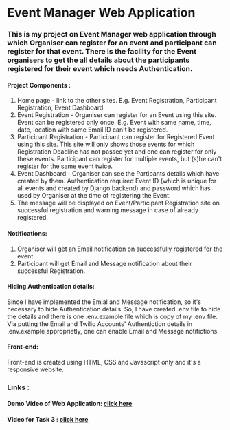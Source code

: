# Event Manager Web Application 
### This is my project on Event Manager web application through which Organiser can register for an event and participant can register for that event. There is the facility for the Event organisers to get the all details about the participants registered for their event which needs Authentication.


#### Project Components :
1) Home page - link to the other sites. E.g. Event Registration, Participant Registration, Event Dashboard.
2) Event Registration - Organiser can register for an Event using this site. Event can be registered only once. E.g. Event with same name, time, date, location with same Email ID can't be registered.
3) Participant Registration - Participant can register for Registered Event using this site. This site will only shows those events for which Registration Deadline has not passed yet and one can register for only these events. Participant can register for multiple events, but (s)he can't register for the same event twice.  
4) Event Dashboard - Organiser can see the Partipants details which have created by them. Authentication required Event ID (which is unique for all events and created by Django backend) and password which has used by Organiser at the time of registering the Event.
5) The message will be displayed on Event/Participant Registration site on successful registration and warning message in case of already registered.

#### Notifications:
1) Organiser will get an Email notification on successfully registered for the event.
2) Participant will get Email and Message notification about their successful Registration.

#### Hiding Authentication details:
   Since I have implemented the Emial and Message notification, so it's necessary to hide Authentication details. So, I have created .env file to hide the details and there is one .env.example file which is copy of my .env file. Via putting the Email and Twilio Accounts' Authentiction details in .env.example approprietly, one can enable Email and Message notifictions.

#### Front-end:
   Front-end is created using HTML, CSS and Javascript only and it's a responsive website.

### Links :
#### Demo Video of Web Application: [click here](https://drive.google.com/file/d/1ewh6_7YtXH5vg_JSMX6JJmjt3PKt9nwn/view?usp=sharing)
#### Video for Task 3 : [click here](https://drive.google.com/file/d/1jYKQYAnAeIj3YJTDf2wvofGHiXwg7c8-/view?usp=sharing)

